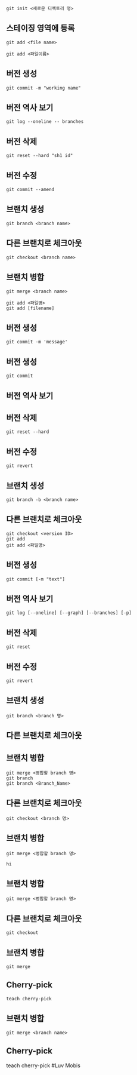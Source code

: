 
	git init <새로운 디렉토리 명>

## 스테이징 영역에 등록
	git add <file name>

	git add <파일이름>

## 버전 생성
	git commit -m "working name"

## 버전 역사 보기
	git log --oneline -- branches

## 버전 삭제
	git reset --hard "sh1 id"

## 버전 수정
	git commit --amend

## 브랜치 생성 
	git branch <branch name>

## 다른 브랜치로 체크아웃
	git checkout <branch name>
 
## 브랜치 병합
	git merge <branch name>

	git add <파일명>
	git add [filename]

## 버전 생성
	git commit -m 'message'

## 버전 생성
	git commit

## 버전 역사 보기

## 버전 삭제
	git reset --hard
## 버전 수정
	git revert

## 브랜치 생성 
	git branch -b <branch name>

## 다른 브랜치로 체크아웃
 	git checkout <version ID>
	git add
	git add <파일명>
## 버전 생성
	git commit [-m "text"]

## 버전 역사 보기
	git log [--oneline] [--graph] [--branches] [-p]
## 버전 삭제
	git reset

## 버전 수정
	git revert

## 브랜치 생성 
	git branch <branch 명>
## 다른 브랜치로 체크아웃
## 브랜치 병합
	git merge <병합할 branch 명>
	git branch
	git branch <Branch_Name>

## 다른 브랜치로 체크아웃
	git checkout <branch 명>

## 브랜치 병합
	git merge <병합할 branch 명>

	hi
## 브랜치 병합
	git merge <병합할 branch 명>
## 다른 브랜치로 체크아웃
	git checkout

## 브랜치 병합
	git merge

## Cherry-pick
	teach cherry-pick


## 브랜치 병합
	git merge <branch name>

## Cherry-pick
teach cherry-pick
#Luv Mobis
